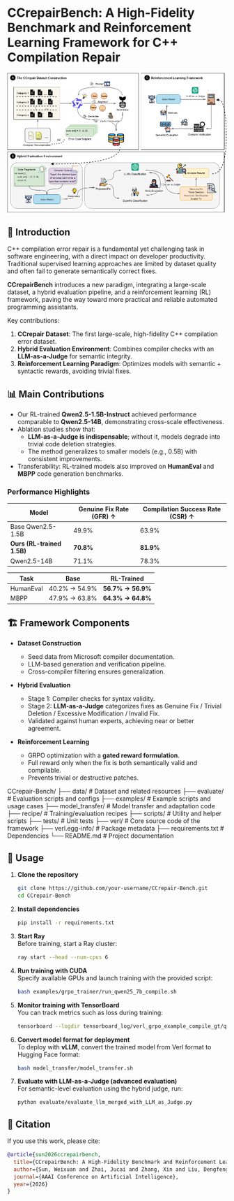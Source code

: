 # CCrepairBench: A High-Fidelity Benchmark and Reinforcement Learning Framework for C++ Compilation Repair  

![Framework Overview](./asset/Framework.png) 


## 🌟 Introduction  

C++ compilation error repair is a fundamental yet challenging task in software engineering, with a direct impact on developer productivity. Traditional supervised learning approaches are limited by dataset quality and often fail to generate semantically correct fixes.  

**CCrepairBench** introduces a new paradigm, integrating a large-scale dataset, a hybrid evaluation pipeline, and a reinforcement learning (RL) framework, paving the way toward more practical and reliable automated programming assistants.  

Key contributions:  
1. **CCrepair Dataset**: The first large-scale, high-fidelity C++ compilation error dataset.  
2. **Hybrid Evaluation Environment**: Combines compiler checks with an **LLM-as-a-Judge** for semantic integrity.  
3. **Reinforcement Learning Paradigm**: Optimizes models with semantic + syntactic rewards, avoiding trivial fixes.  

## 📊 Main Contributions  

- Our RL-trained **Qwen2.5-1.5B-Instruct** achieved performance comparable to **Qwen2.5-14B**, demonstrating cross-scale effectiveness.  
- Ablation studies show that:  
  - **LLM-as-a-Judge is indispensable**; without it, models degrade into trivial code deletion strategies.  
  - The method generalizes to smaller models (e.g., 0.5B) with consistent improvements.  
- Transferability: RL-trained models also improved on **HumanEval** and **MBPP** code generation benchmarks.  

### Performance Highlights  

| Model | Genuine Fix Rate (GFR) ↑ | Compilation Success Rate (CSR) ↑ |
|-------|-------------------------|----------------------------------|
| Base Qwen2.5-1.5B | 49.9% | 63.9% |
| **Ours (RL-trained 1.5B)** | **70.8%** | **81.9%** |
| Qwen2.5-14B | 71.1% | 78.3% |

| Task | Base | RL-Trained |
|------|------|------------|
| HumanEval | 40.2% → 54.9% | **56.7% → 56.9%** |
| MBPP | 47.9% → 63.8% | **64.3% → 64.8%** |  

## 🏗️ Framework Components  

- **Dataset Construction**  
  - Seed data from Microsoft compiler documentation.  
  - LLM-based generation and verification pipeline.  
  - Cross-compiler filtering ensures generalization.  

- **Hybrid Evaluation**  
  - Stage 1: Compiler checks for syntax validity.  
  - Stage 2: **LLM-as-a-Judge** categorizes fixes as Genuine Fix / Trivial Deletion / Excessive Modification / Invalid Fix.  
  - Validated against human experts, achieving near or better agreement.  

- **Reinforcement Learning**  
  - GRPO optimization with a **gated reward formulation**.  
  - Full reward only when the fix is both semantically valid and compilable.  
  - Prevents trivial or destructive patches.  

CCrepair-Bench/
├── data/               # Dataset and related resources
├── evaluate/           # Evaluation scripts and configs
├── examples/           # Example scripts and usage cases
├── model_transfer/     # Model transfer and adaptation code
├── recipe/             # Training/evaluation recipes
├── scripts/            # Utility and helper scripts
├── tests/              # Unit tests
├── verl/               # Core source code of the framework
├── verl.egg-info/      # Package metadata
├── requirements.txt    # Dependencies
└── README.md           # Project documentation


## 🚀 Usage  

1. **Clone the repository**  
   ```bash
   git clone https://github.com/your-username/CCrepair-Bench.git
   cd CCrepair-Bench
   ```

2. **Install dependencies**  
   ```bash
   pip install -r requirements.txt
   ```

3. **Start Ray**  
   Before training, start a Ray cluster:  
   ```bash
   ray start --head --num-cpus 6
   ```

4. **Run training with CUDA**  
   Specify available GPUs and launch training with the provided script:  
   ```bash
   bash examples/grpo_trainer/run_qwen25_7b_compile.sh
   ```

5. **Monitor training with TensorBoard**  
   You can track metrics such as loss during training:  
   ```bash
   tensorboard --logdir tensorboard_log/verl_grpo_example_compile_gt/qwen2_1.5b_compile_rm_gt
   ```

6. **Convert model format for deployment**  
   To deploy with **vLLM**, convert the trained model from Verl format to Hugging Face format:  
   ```bash
   bash model_transfer/model_transfer.sh
   ```

7. **Evaluate with LLM-as-a-Judge (advanced evaluation)**  
   For semantic-level evaluation using the hybrid judge, run:  
   ```bash
   python evaluate/evaluate_llm_merged_with_LLM_as_Judge.py 
   ```


## 🤝 Citation  

If you use this work, please cite:  

```bibtex
@article{sun2026ccrepairbench,
  title={CCrepairBench: A High-Fidelity Benchmark and Reinforcement Learning Framework for C++ Compilation Repair},
  author={Sun, Weixuan and Zhai, Jucai and Zhang, Xin and Liu, Dengfeng and Wu, Xiaojun and Hao, Qiaobo and AIMgroup and Fang, Yang and Tang, Jiuyang},
  journal={AAAI Conference on Artificial Intelligence},
  year={2026}
}
```  
